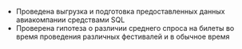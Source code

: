* Проведена выгрузка и подготовка предоставленных данных авиакомпании средствами SQL
* Проверена гипотеза о различии среднего спроса на билеты во время проведения различных фестивалей и в обычное время

